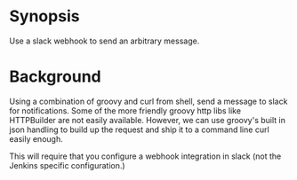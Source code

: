 # Synopsis
Use a slack webhook to send an arbitrary message.

# Background
Using a combination of groovy and curl from shell, send a message to slack for notifications.
Some of the more friendly groovy http libs like HTTPBuilder are not easily available. However,
we can use groovy's built in json handling to build up the request and ship it to a command
line curl easily enough.

This will require that you configure a webhook integration in slack (not the Jenkins specific configuration.)
